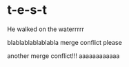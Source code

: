 # t-e-s-t

He walked on the waterrrrr

blablablablablabla merge conflict please

another merge conflict!!! aaaaaaaaaaaa
